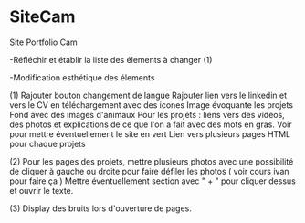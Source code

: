 # SiteCam
Site Portfolio Cam

-Réfléchir et établir la liste des élements à changer (1)

-Modification esthétique des élements


(1) Rajouter bouton changement de langue
    Rajouter lien vers le linkedin et vers le CV en téléchargement avec des icones 
    Image évoquante les projets
    Fond avec des images d'animaux 
    Pour les projets : liens vers des vidéos, des photos et explications de ce que l'on a fait avec des mots en gras. 
    Voir pour mettre éventuellement le site en vert 
    Lien vers plusieurs pages HTML pour chaque projets

(2) Pour les pages des projets, mettre plusieurs photos avec une possibilité de cliquer à gauche ou droite pour faire défiler les photos  ( voir cours ivan pour faire ça )
	Mettre éventuellement section avec " + " pour cliquer dessus et ouvrir le texte. 

(3) Display des bruits lors d'ouverture de pages.
    
